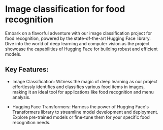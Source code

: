 # Image classification for food recognition
Embark on a flavorful adventure with our image classification project for food recognition, powered by the state-of-the-art Hugging Face library. Dive into the world of deep learning and computer vision as the project showcase the capabilities of Hugging Face for building robust and efficient models.

## Key Features:
- Image Classification: Witness the magic of deep learning as our project effortlessly identifies and classifies various food items in images, making it an ideal tool for applications like food recognition and menu analysis.

- Hugging Face Transformers: Harness the power of Hugging Face's Transformers library to streamline model development and deployment. Explore pre-trained models or fine-tune them for your specific food recognition needs.

